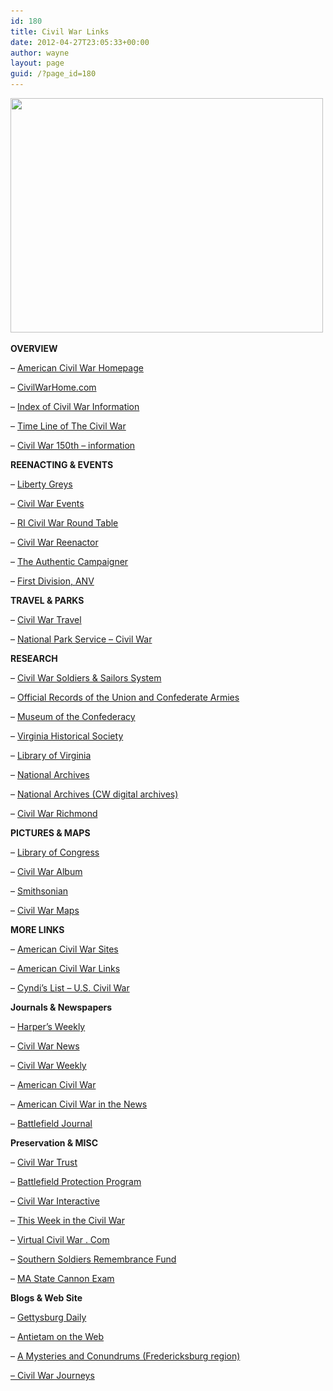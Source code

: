 ```yaml
---
id: 180
title: Civil War Links
date: 2012-04-27T23:05:33+00:00
author: wayne
layout: page
guid: /?page_id=180
---
```

[<img class="size-full wp-image-122 alignnone" title="DSC03976" src="/wp-content/uploads/2012/04/DSC03976.jpg" alt="" width="500" height="375" srcset="/wp-content/uploads/2012/04/DSC03976.jpg 500w, /wp-content/uploads/2012/04/DSC03976-300x225.jpg 300w" sizes="(max-width: 500px) 100vw, 500px" />](/wp-content/uploads/2012/04/DSC03976.jpg)

**OVERVIEW**

&#8211; [American Civil War Homepage](http://sunsite.utk.edu/civil-war/)

&#8211; [CivilWarHome.com](http://www.civilwarhome.com/)

&#8211; [Index of Civil War Information](http://www.civilwarhome.com/indexcivilwarinfo.htm)

&#8211; [Time Line of The Civil War](http://memory.loc.gov/ammem/cwphtml/tl1861.html)

&#8211; [Civil War 150th &#8211; information](/node/29)

**REENACTING & EVENTS**

&#8211; [Liberty Greys](http://www.libertygreys.org/)

&#8211; [Civil War Events](http://home.comcast.net/~marc183/site/)

&#8211; [RI Civil War Round Table](http://www.ricwrt.com/home.html)

&#8211; [Civil War Reenactor](http://www.cwreenactors.com/index.php)

&#8211; [The Authentic Campaigner](http://www.authentic-campaigner.com)

&#8211; [First Division, ANV](http://1stdivisionanv.com/)

**TRAVEL & PARKS**

&#8211; [Civil War Travel](http://www.civilwartraveler.com/)

&#8211; [National Park Service – Civil War](http://www.nps.gov/features/waso/cw150th/)

**RESEARCH**

&#8211; [Civil War Soldiers & Sailors System](http://www.itd.nps.gov/cwss/)

&#8211; [Official Records of the Union and Confederate Armies](http://cdl.library.cornell.edu/moa/browse.monographs/waro.html)

&#8211; [Museum of the Confederacy](http://www.moc.org/site/PageServer)

&#8211; [Virginia Historical Society](http://www.vahistorical.org/)

&#8211; [Library of Virginia](http://www.lva.virginia.gov/public/guides/Civil-War)

&#8211; [National Archives](http://www.archives.gov/)

&#8211; [National Archives (CW digital archives)](http://archives.gov/research/arc/topics/civil-war/)

&#8211; [Civil War Richmond](http://www.mdgorman.com/)

**PICTURES & MAPS**

&#8211; [Library of Congress](http://memory.loc.gov/ammem/cwphtml/)

&#8211; [Civil War Album](http://www.civilwaralbum.com/)

&#8211; [Smithsonian](http://www.civilwar.si.edu/)

&#8211; [Civil War Maps](http://lcweb4.loc.gov/ammem/collections/civil_war_maps/)

**MORE LINKS**

&#8211; [American Civil War Sites](http://www.wildwestweb.net/cwlinks.html)

&#8211; [American Civil War Links](http://home.ptd.net/%7Enikki/cwlinks.htm)

&#8211; [Cyndi’s List – U.S. Civil War](http://www.cyndislist.com/cw.htm)

**Journals & Newspapers**

&#8211; [Harper’s Weekly](http://www.sonofthesouth.net/)

&#8211; [Civil War News](http://www.civilwarnews.com/)

&#8211; [Civil War Weekly](http://www.civilwarweekly.com/)

&#8211; [American Civil War](http://www.brettschulte.net/ACWMagazines/)

&#8211; [American Civil War in the News](http://civilwar.cloudworth.com/)

&#8211; [Battlefield Journal](http://www.battlefieldjournal.com/)

**Preservation & MISC**

&#8211; [Civil War Trust](http://www.civilwar.org/)

&#8211; [Battlefield Protection Program](http://www.cr.nps.gov/hps/abpp/civil.htm)

&#8211; [Civil War Interactive](http://www.civilwarinteractive.com/)

&#8211; [This Week in the Civil War](http://www.civilweek.com/)

&#8211; [Virtual Civil War . Com](http://www.mikelynaugh.com/VirtualCivilWar/index1024.htm)

&#8211; [Southern Soldiers Remembrance Fund](http://www.southernsoldiers.org/)

&#8211; [MA State Cannon Exam](http://www.mass.gov/eopss/agencies/dfs/dfs2/osfm/fire-prev/osfm-license-exams-and-applications.html)

**Blogs & Web Site**

&#8211; [Gettysburg Daily](http://www.gettysburgdaily.com/)

&#8211; [Antietam on the Web](http://antietam.aotw.org/)

&#8211; [A Mysteries and Conundrums (Fredericksburg region)](http://npsfrsp.wordpress.com/)

<a title="Civil War Journeys" href="http://www.civil-war-journeys.org/index.htm" target="_blank">&#8211; Civil War Journeys</a>
